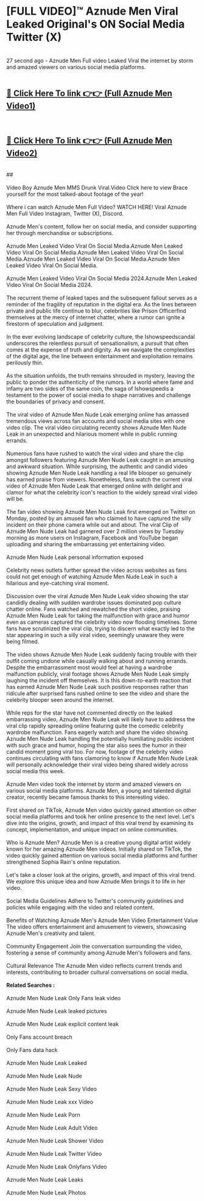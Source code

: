 # [FULL VIDEO]™ Aznude Men Viral Leaked Original's ON Social Media Twitter (X) <br>
<br>
27 second ago - Aznude Men Full video Leaked Viral the internet by storm and amazed viewers on various social media platforms.<br>

 <br>

##  <a href="https://play.123hd.live?title=Full Aznude_Men&ref=git">🔴 Click Here To link 👉👉 (Full Aznude Men Video1)</a><br>
  <br>

##  <a href="https://play.123hd.live?title=Full Aznude_Men&ref=git">🔴 Click Here To link 👉👉 (Full Aznude Men Video2)</a><br>
  <br>
  ##


  <br>

  <br>
Video Boy Aznude Men MMS Drunk Viral.Video Click here to view Brace yourself for the most talked-about footage of the year!
<br><br>
Where i can watch Aznude Men Full Video? WATCH HERE! Viral Aznude Men Full Video Instagram, Twitter (X), Discord.
<br><br>
Aznude Men's content, follow her on social media, and consider supporting her through merchandise or subscriptions.
<br><br>
Aznude Men Leaked Video Viral On Social Media.Aznude Men Leaked Video Viral On Social Media.Aznude Men Leaked Video Viral On Social Media.Aznude Men Leaked Video Viral On Social Media.Aznude Men Leaked Video Viral On Social Media.
<br><br>
Aznude Men Leaked Video Viral On Social Media 2024.Aznude Men Leaked Video Viral On Social Media 2024.
<br><br>
The recurrent theme of leaked tapes and the subsequent fallout serves as a reminder of the fragility of reputation in the digital era. As the lines between private and public life continue to blur, celebrities like Prison Officerfind themselves at the mercy of internet chatter, where a rumor can ignite a firestorm of speculation and judgment.
<br><br>
In the ever evolving landscape of celebrity culture, the Ishowspeedscandal underscores the relentless pursuit of sensationalism, a pursuit that often comes at the expense of truth and dignity. As we navigate the complexities of the digital age, the line between entertainment and exploitation remains perilously thin.
<br><br>
As the situation unfolds, the truth remains shrouded in mystery, leaving the public to ponder the authenticity of the rumors. In a world where fame and infamy are two sides of the same coin, the saga of Ishowspeedis a testament to the power of social media to shape narratives and challenge the boundaries of privacy and consent.
<br><br>
The viral video of Aznude Men Nude Leak emerging online has amassed tremendous views across fan accounts and social media sites with one video clip. The viral video circulating recently shows Aznude Men Nude Leak in an unexpected and hilarious moment while in public running errands.
<br><br>
Numerous fans have rushed to watch the viral video and share the clip amongst followers featuring Aznude Men Nude Leak caught in an amusing and awkward situation. While surprising, the authentic and candid video showing Aznude Men Nude Leak handling a real life blooper so genuinely has earned praise from viewers. Nonetheless, fans watch the current viral video of Aznude Men Nude Leak that emerged online with delight and clamor for what the celebrity icon's reaction to the widely spread viral video will be.
<br><br>
The fan video showing Aznude Men Nude Leak first emerged on Twitter on Monday, posted by an amused fan who claimed to have captured the silly incident on their phone camera while out and about. The viral Clip of Aznude Men Nude Leak had garnered over 2 million views by Tuesday morning as more users on Instagram, Facebook and YouTube began uploading and sharing the embarrassing yet entertaining video.
<br><br>
Aznude Men Nude Leak personal information exposed
<br><br>
Celebrity news outlets further spread the video across websites as fans could not get enough of watching Aznude Men Nude Leak in such a hilarious and eye-catching viral moment.
<br><br>
Discussion over the viral Aznude Men Nude Leak video showing the star candidly dealing with sudden wardrobe issues dominated pop culture chatter online. Fans watched and rewatched the short video, praising Aznude Men Nude Leak for taking the malfunction with grace and humor even as cameras captured the celebrity video now flooding timelines. Some fans have scrutinized the viral clip, trying to discern what exactly led to the star appearing in such a silly viral video, seemingly unaware they were being filmed.
<br><br>
The video shows Aznude Men Nude Leak suddenly facing trouble with their outfit coming undone while casually walking about and running errands. Despite the embarrassment most would feel at having a wardrobe malfunction publicly, viral footage shows Aznude Men Nude Leak simply laughing the incident off themselves. It is this down-to-earth reaction that has earned Aznude Men Nude Leak such positive responses rather than ridicule after surprised fans rushed online to see the video and share the celebrity blooper seen around the internet.
<br><br>
While reps for the star have not commented directly on the leaked embarrassing video, Aznude Men Nude Leak will likely have to address the viral clip rapidly spreading online featuring quite the comedic celebrity wardrobe malfunction. Fans eagerly watch and share the video showing Aznude Men Nude Leak handling the potentially humiliating public incident with such grace and humor, hoping the star also sees the humor in their candid moment going viral too. For now, footage of the celebrity video continues circulating with fans clamoring to know if Aznude Men Nude Leak will personally acknowledge their viral video being shared widely across social media this week.
<br><br>
Aznude Men video took the internet by storm and amazed viewers on various social media platforms. Aznude Men, a young and talented digital creator, recently became famous thanks to this interesting video.
<br><br>
First shared on TikTok, Aznude Men video quickly gained attention on other social media platforms and took her online presence to the next level. Let's dive into the origins, growth, and impact of this viral trend by examining its concept, implementation, and unique impact on online communities.
<br><br>
Who is Aznude Men? Aznude Men is a creative young digital artist widely known for her amazing Aznude Men videos. Initially shared on TikTok, the video quickly gained attention on various social media platforms and further strengthened Sophia Rain's online reputation.
<br><br>
Let's take a closer look at the origins, growth, and impact of this viral trend. We explore this unique idea and how Aznude Men brings it to life in her video.
<br><br>
Social Media Guidelines Adhere to Twitter's community guidelines and policies while engaging with the video and related content.
<br><br>
Benefits of Watching Aznude Men's Aznude Men Video Entertainment Value The video offers entertainment and amusement to viewers, showcasing Aznude Men's creativity and talent.
<br><br>
Community Engagement Join the conversation surrounding the video, fostering a sense of community among Aznude Men's followers and fans.
<br><br>
Cultural Relevance The Aznude Men video reflects current trends and interests, contributing to broader cultural conversations on social media.
<br><br>
<strong>Related Searches :</strong>
<br><br>
Aznude Men Nude Leak Only Fans leak video
<br><br>
Aznude Men Nude Leak leaked pictures
<br><br>
Aznude Men Nude Leak explicit content leak
<br><br>
Only Fans account breach
<br><br>
Only Fans data hack
<br><br>
Aznude Men Nude Leak Leaked
<br><br>
Aznude Men Nude Leak Nude
<br><br>
Aznude Men Nude Leak Sexy Video
<br><br>
Aznude Men Nude Leak xxx Video
<br><br>
Aznude Men Nude Leak Porn
<br><br>
Aznude Men Nude Leak Adult Video
<br><br>
Aznude Men Nude Leak Shower Video
<br><br>
Aznude Men Nude Leak Twitter Video
<br><br>
Aznude Men Nude Leak Onlyfans Video
<br><br>
Aznude Men Nude Leak Leaks
<br><br>
Aznude Men Nude Leak Photos